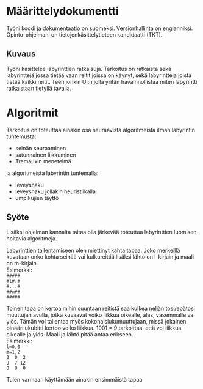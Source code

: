 # Määrittelydokumentti

Työni koodi ja dokumentaatio on suomeksi. Versionhallinta on englanniksi. Opinto-ohjelmani on tietojenkäsittelytieteen kandidaatti (TKT).

## Kuvaus
Työni käsittelee labyrinttien ratkaisuja. Tarkoitus on ratkaista sekä labyrinttejä jossa tietää vaan reitit joissa on käynyt, sekä labyrintteja joista tietää kaikki reitit. Teen jonkin UI:n jolla yritän havainnollistaa miten labyrintti ratkaistaan tietyllä tavalla.

# Algoritmit
Tarkoitus on toteuttaa ainakin osa seuraavista algoritmeista ilman labyrintin tuntemusta:
 - seinän seuraaminen
 - satunnainen liikkuminen
 - Tremauxin menetelmä

ja algoritmeista labyrintin tuntemalla:
 - leveyshaku
 - leveyshaku jollakin heuristiikalla
 - umpikujien täyttö

## Syöte
Lisäksi ohjelman kannalta taitaa olla järkevää toteuttaa labyrinttien luomisen hoitavia algoritmeja.

Labyrinttien tallentamiseen olen miettinyt kahta tapaa. Joko merkeillä kuvataan onko kohta seinää vai kulkureittiä.lisäksi lähtö on l-kirjain ja maali on m-kirjain.  
Esimerkki:  
``#####``  
``#l#.#``  
``#...#``  
``##m##``  
``#####``

Toinen tapa on kertoa mihin suuntaan reitistä saa kulkea neljän tosi/epätosi muuttujan avulla, jotka kuvaavat voiko liikkua oikealle, alas, vasemmalle vai ylös. Tämän voi tallentaa myös kokonaislukumuuttujaan, missä jokainen binäärilukubitti kertoo voiko liikkua. 1001 = 9 tarkoittaa, että voi liikkua oikealle ja ylös. Maali ja lähtö pitää antaa erikseen.  
Esimerkki:  
``l=0,0``  
``m=1,2``  
``2  0  2``  
``9  7 12``  
``0  8  0``

Tulen varmaan käyttämään ainakin ensimmäistä tapaa
